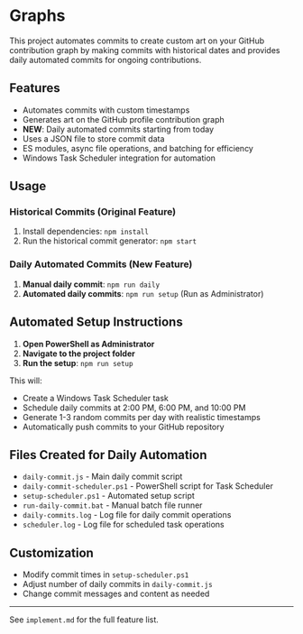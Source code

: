 # Graphs

This project automates commits to create custom art on your GitHub contribution graph by making commits with historical dates and provides daily automated commits for ongoing contributions.

## Features
- Automates commits with custom timestamps
- Generates art on the GitHub profile contribution graph  
- **NEW**: Daily automated commits starting from today
- Uses a JSON file to store commit data
- ES modules, async file operations, and batching for efficiency
- Windows Task Scheduler integration for automation

## Usage

### Historical Commits (Original Feature)
1. Install dependencies: `npm install`
2. Run the historical commit generator: `npm start`

### Daily Automated Commits (New Feature)
1. **Manual daily commit**: `npm run daily`
2. **Automated daily commits**: `npm run setup` (Run as Administrator)

## Automated Setup Instructions

1. **Open PowerShell as Administrator**
2. **Navigate to the project folder**
3. **Run the setup**: `npm run setup`

This will:
- Create a Windows Task Scheduler task
- Schedule daily commits at 2:00 PM, 6:00 PM, and 10:00 PM
- Generate 1-3 random commits per day with realistic timestamps
- Automatically push commits to your GitHub repository

## Files Created for Daily Automation
- `daily-commit.js` - Main daily commit script
- `daily-commit-scheduler.ps1` - PowerShell script for Task Scheduler
- `setup-scheduler.ps1` - Automated setup script
- `run-daily-commit.bat` - Manual batch file runner
- `daily-commits.log` - Log file for daily commit operations
- `scheduler.log` - Log file for scheduled task operations

## Customization
- Modify commit times in `setup-scheduler.ps1`
- Adjust number of daily commits in `daily-commit.js` 
- Change commit messages and content as needed

---

See `implement.md` for the full feature list.
